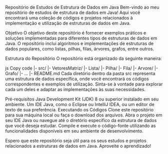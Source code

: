 Repositório de Estudos de Estrutura de Dados em Java
Bem-vindo ao meu repositório de estudos de estrutura de dados em Java! Aqui você encontrará uma coleção de códigos e projetos relacionados à implementação e utilização de estruturas de dados em Java.

Objetivo
O objetivo deste repositório é fornecer exemplos práticos e soluções implementadas para diferentes tipos de estruturas de dados em Java. O repositório inclui algoritmos e implementações de estruturas de dados populares, como listas, pilhas, filas, árvores, grafos, entre outros.

Estrutura do Repositório
O repositório está organizado da seguinte maneira:

js
Copy code
|- src/
    |- VetoresMatriz/
    |- Lista/
    |- Pilha/
    |- Fila/
    |- Arvore/
    |- Grafo/
    |- ...
|- README.md
Cada diretório dentro da pasta src representa uma estrutura de dados específica, onde você encontrará os códigos correspondentes e exemplos de utilização. Sinta-se à vontade para explorar cada um deles e adaptar as implementações às suas necessidades.

Pré-requisitos
Java Development Kit (JDK) 8 ou superior instalado em seu ambiente.
Um IDE Java, como o Eclipse ou IntelliJ IDEA, ou um editor de texto de sua preferência.
Executando os Códigos
Clone este repositório para sua máquina local ou faça o download dos arquivos.
Abra o projeto em seu IDE Java ou navegue até o diretório específico da estrutura de dados que você deseja estudar.
Compile e execute o código-fonte utilizando as funcionalidades disponíveis em seu ambiente de desenvolvimento.

Espero que este repositório seja útil para os seus estudos e projetos relacionados a estruturas de dados em Java. Aproveite o aprendizado!
